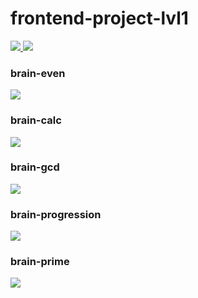# frontend-project-lvl1

<a href="https://codeclimate.com/github/AlexanderGJJ/frontend-project-lvl1/maintainability">
    <img src="https://api.codeclimate.com/v1/badges/87e540543c52187ac8fd/maintainability" />
</a>

<a href="https://travis-ci.org/AlexanderGJJ/frontend-project-lvl1">
    <img src="https://travis-ci.org/AlexanderGJJ/frontend-project-lvl1.svg?branch=master" />
</a>

<h3>brain-even</h3>
<a href="https://asciinema.org/a/rcZnHiVifHvqLF7L2ZkMJcYjw" target="_blank"><img src="https://asciinema.org/a/rcZnHiVifHvqLF7L2ZkMJcYjw.svg" /></a>

<h3>brain-calc</h3>
<a href="https://asciinema.org/a/1BPX5EA2MoVgvKQtRVOyQeBAS" target="_blank"><img src="https://asciinema.org/a/1BPX5EA2MoVgvKQtRVOyQeBAS.svg" /></a>

<h3>brain-gcd</h3>
<a href="https://asciinema.org/a/YF4BgYKIZq4PBzEibq9eSqDkF" target="_blank"><img src="https://asciinema.org/a/YF4BgYKIZq4PBzEibq9eSqDkF.svg" /></a>

<h3>brain-progression</h3>
<a href="https://asciinema.org/a/cDWarmpANaAD1w5bEszrTB3WM" target="_blank"><img src="https://asciinema.org/a/cDWarmpANaAD1w5bEszrTB3WM.svg" /></a>

<h3>brain-prime</h3>
<a href="https://asciinema.org/a/lwPiJOgJinbiUYAgk23WHhFis" target="_blank"><img src="https://asciinema.org/a/lwPiJOgJinbiUYAgk23WHhFis.svg" /></a>
